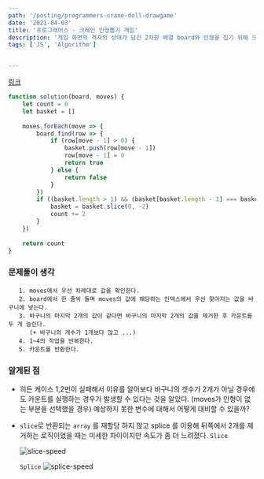 ```yaml
---
path: '/posting/programmers-crane-doll-drawgame'
date: '2021-04-03'
title: '프로그래머스 - 크레인 인형뽑기 게임'
description: '게임 화면의 격자의 상태가 담긴 2차원 배열 board와 인형을 집기 위해 크레인을 작동시킨 위치가 담긴 배열 moves가 매개변수로 주어질 때, 크레인을 모두 작동시킨 후 터트려져 사라진 인형의 개수를 return 하도록 solution 함수를 완성해주세요.'
tags: ['JS', 'Algorithm']


---
```


[링크](https://programmers.co.kr/learn/courses/30/lessons/68644?language=javascript)

```javascript
function solution(board, moves) {
    let count = 0
    let basket = []
    
    moves.forEach(move => {
        board.find(row => {
            if (row[move - 1] > 0) {
                basket.push(row[move - 1])
                row[move - 1] = 0
                return true
            } else {
                return false
            }
        })
        if ((basket.length > 1) && (basket[basket.length - 1] === basket[basket.length - 2 ])) {
            basket = basket.slice(0, -2)
            count += 2
        }  
    })
    
    return count
}
```

### 문제풀이 생각

       1. moves에서 우선 차례대로 값을 확인한다.
       2. board에서 한 줄씩 돌며 moves의 값에 해당하는 인덱스에서 우선 찾아지는 값을 바구니에 넣는다.
       3. 바구니의 마지막 2개의 값이 같다면 바구니의 마지막 2개의 값을 제거한 후 카운트를 두 개 늘린다.
          (+ 바구니의 개수가 1개보다 많고 ...)
       4. 1~4의 작업을 반복한다.
       5. 카운트를 반환한다.

### 알게된 점

- 히든 케이스 1,2번이 실패해서 이유를 알아보다 바구니의 갯수가 2개가 아닐 경우에도 카운트를 실행하는 경우가 발생할 수 있다는 것을 알았다. (moves가 인형이 없는 부분을 선택했을 경우) 예상하지 못한 변수에 대해서 어떻게 대비할 수 있을까?

- `slice`로 반환되는 `array` 를 재할당 하지 않고 splice 를 이용해 뒤쪽에서 2개를 제거하는 로직이었을 때는 미세한 차이이지만 속도가 좀 더 느려졌다.
  `Slice`

  ![slice-speed](/Users/ibeomdu/dlqjaen.github.io/src/images/markdown/programmers-crane-doll-drawgame/slice-speed.png)

  `Splice`
  ![splice-speed](/Users/ibeomdu/dlqjaen.github.io/src/images/markdown/programmers-crane-doll-drawgame/splice-speed.png)



